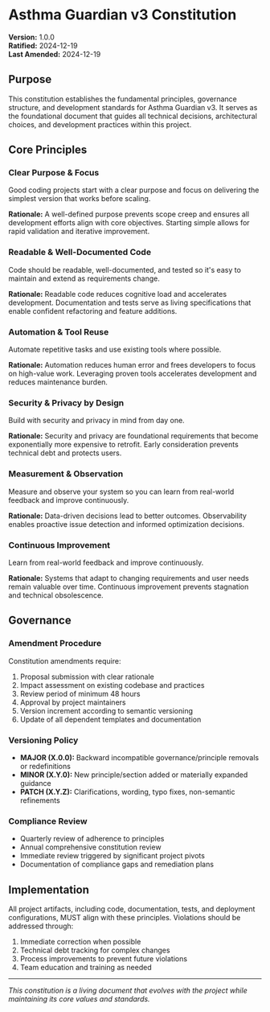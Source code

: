<!--
Sync Impact Report:
Version change: N/A → 1.0.0
Modified principles: N/A (initial creation)
Added sections: All core principles and governance
Removed sections: N/A
Templates requiring updates: ✅ updated (plan-template.md, spec-template.md, tasks-template.md, commands/*.md)
Follow-up TODOs: None
-->

# Asthma Guardian v3 Constitution

**Version:** 1.0.0  
**Ratified:** 2024-12-19  
**Last Amended:** 2024-12-19

## Purpose

This constitution establishes the fundamental principles, governance structure, and development standards for Asthma Guardian v3. It serves as the foundational document that guides all technical decisions, architectural choices, and development practices within this project.

## Core Principles

### Clear Purpose & Focus
Good coding projects start with a clear purpose and focus on delivering the simplest version that works before scaling.

**Rationale:** A well-defined purpose prevents scope creep and ensures all development efforts align with core objectives. Starting simple allows for rapid validation and iterative improvement.

### Readable & Well-Documented Code
Code should be readable, well-documented, and tested so it's easy to maintain and extend as requirements change.

**Rationale:** Readable code reduces cognitive load and accelerates development. Documentation and tests serve as living specifications that enable confident refactoring and feature additions.

### Automation & Tool Reuse
Automate repetitive tasks and use existing tools where possible.

**Rationale:** Automation reduces human error and frees developers to focus on high-value work. Leveraging proven tools accelerates development and reduces maintenance burden.

### Security & Privacy by Design
Build with security and privacy in mind from day one.

**Rationale:** Security and privacy are foundational requirements that become exponentially more expensive to retrofit. Early consideration prevents technical debt and protects users.

### Measurement & Observation
Measure and observe your system so you can learn from real-world feedback and improve continuously.

**Rationale:** Data-driven decisions lead to better outcomes. Observability enables proactive issue detection and informed optimization decisions.

### Continuous Improvement
Learn from real-world feedback and improve continuously.

**Rationale:** Systems that adapt to changing requirements and user needs remain valuable over time. Continuous improvement prevents stagnation and technical obsolescence.

## Governance

### Amendment Procedure
Constitution amendments require:
1. Proposal submission with clear rationale
2. Impact assessment on existing codebase and practices
3. Review period of minimum 48 hours
4. Approval by project maintainers
5. Version increment according to semantic versioning
6. Update of all dependent templates and documentation

### Versioning Policy
- **MAJOR (X.0.0):** Backward incompatible governance/principle removals or redefinitions
- **MINOR (X.Y.0):** New principle/section added or materially expanded guidance
- **PATCH (X.Y.Z):** Clarifications, wording, typo fixes, non-semantic refinements

### Compliance Review
- Quarterly review of adherence to principles
- Annual comprehensive constitution review
- Immediate review triggered by significant project pivots
- Documentation of compliance gaps and remediation plans

## Implementation

All project artifacts, including code, documentation, tests, and deployment configurations, MUST align with these principles. Violations should be addressed through:
1. Immediate correction when possible
2. Technical debt tracking for complex changes
3. Process improvements to prevent future violations
4. Team education and training as needed

---

*This constitution is a living document that evolves with the project while maintaining its core values and standards.*